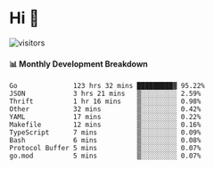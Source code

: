 # Hi 👋
 
![visitors](https://visitor-badge.glitch.me/badge?page_id=sorcererxw.sorcererx)

#### 📊 Monthly Development Breakdown

<!--START_SECTION:waka-->
```text
Go              123 hrs 32 mins █████████▓ 95.22%
JSON            3 hrs 21 mins   ▒░░░░░░░░░ 2.59%
Thrift          1 hr 16 mins    ▒░░░░░░░░░ 0.98%
Other           32 mins         ▒░░░░░░░░░ 0.42%
YAML            17 mins         ▒░░░░░░░░░ 0.22%
Makefile        12 mins         ▒░░░░░░░░░ 0.16%
TypeScript      7 mins          ▒░░░░░░░░░ 0.09%
Bash            6 mins          ▒░░░░░░░░░ 0.08%
Protocol Buffer 5 mins          ▒░░░░░░░░░ 0.07%
go.mod          5 mins          ▒░░░░░░░░░ 0.07%
```
<!--END_SECTION:waka-->
